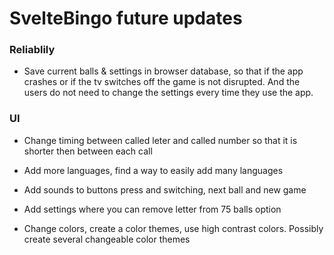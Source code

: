 # SvelteBingo future updates

### Reliablily

- Save current balls & settings in browser database, so that if the app crashes or if the tv switches off the game is not disrupted. And the users do not need to change the settings every time they use the app.

### UI

- Change timing between called leter and called number so that it is shorter then between each call
- Add more languages, find a way to easily add many languages

- Add sounds to buttons press and switching, next ball and new game
- Add settings where you can remove letter from 75 balls option
- Change colors, create a color themes, use high contrast colors. Possibly create several changeable color themes
